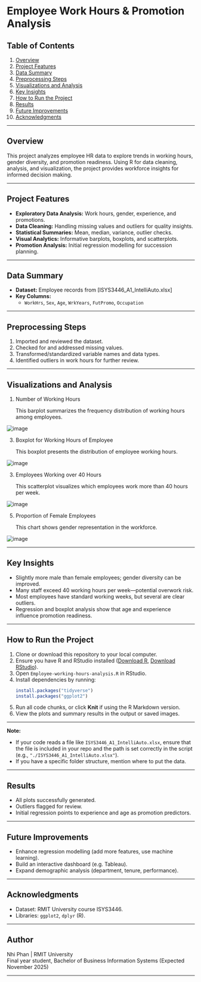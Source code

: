 # Employee Work Hours & Promotion Analysis

## Table of Contents
1. [Overview](#overview)
2. [Project Features](#project-features)
3. [Data Summary](#data-summary)
4. [Preprocessing Steps](#preprocessing-steps)
5. [Visualizations and Analysis](#visualizations-and-analysis)
6. [Key Insights](#key-insights)
7. [How to Run the Project](#how-to-run-the-project)
8. [Results](#results)
9. [Future Improvements](#future-improvements)
10. [Acknowledgments](#acknowledgments)

---

## Overview
This project analyzes employee HR data to explore trends in working hours, gender diversity, and promotion readiness. Using R for data cleaning, analysis, and visualization, the project provides workforce insights for informed decision making.

---

## Project Features
- **Exploratory Data Analysis:** Work hours, gender, experience, and promotions.
- **Data Cleaning:** Handling missing values and outliers for quality insights.
- **Statistical Summaries:** Mean, median, variance, outlier checks.
- **Visual Analytics:** Informative barplots, boxplots, and scatterplots.
- **Promotion Analysis:** Initial regression modelling for succession planning.

---

## Data Summary
- **Dataset:** Employee records from [ISYS3446_A1_IntelliAuto.xlsx]
- **Key Columns:**
    - `WorkHrs`, `Sex`, `Age`, `WrkYears`, `FutPromo`, `Occupation`

---

## Preprocessing Steps
1. Imported and reviewed the dataset.
2. Checked for and addressed missing values.
3. Transformed/standardized variable names and data types.
4. Identified outliers in work hours for further review.

---

## Visualizations and Analysis

1. Number of Working Hours
   
   This barplot summarizes the frequency distribution of working hours among employees.
   
![image](https://github.com/user-attachments/assets/d3d171eb-fc38-47a1-a8a4-f2d5e679d2ee)


3. Boxplot for Working Hours of Employee
   
   This boxplot presents the distribution of employee working hours.
   
![image](https://github.com/user-attachments/assets/99442fc0-4a8a-4398-9175-4b041de3624f)

 
3. Employees Working over 40 Hours
   
   This scatterplot visualizes which employees work more than 40 hours per week.
   
![image](https://github.com/user-attachments/assets/1f937705-92c8-44a2-ab80-522769f47161)


5. Proportion of Female Employees

   This chart shows gender representation in the workforce.
   
![image](https://github.com/user-attachments/assets/e4d174f6-9af2-403e-b257-1f0276248b53)

---

## Key Insights
- Slightly more male than female employees; gender diversity can be improved.
- Many staff exceed 40 working hours per week—potential overwork risk.
- Most employees have standard working weeks, but several are clear outliers.
- Regression and boxplot analysis show that age and experience influence promotion readiness.

---

## How to Run the Project

1. Clone or download this repository to your local computer.
2. Ensure you have R and RStudio installed ([Download R](https://cran.r-project.org/), [Download RStudio](https://posit.co/download/rstudio-desktop/)).
3. Open `Employee-working-hours-analysis.R` in RStudio.
4. Install dependencies by running:
    ```r
    install.packages("tidyverse")
    install.packages("ggplot2")
    ```
5. Run all code chunks, or click **Knit** if using the R Markdown version.
6. View the plots and summary results in the output or saved images.

---

**Note:**  
- If your code reads a file like `ISYS3446_A1_IntelliAuto.xlsx`, ensure that the file is included in your repo and the path is set correctly in the script (e.g., `"./ISYS3446_A1_IntelliAuto.xlsx"`).
- If you have a specific folder structure, mention where to put the data.

---

## Results
- All plots successfully generated.
- Outliers flagged for review.
- Initial regression points to experience and age as promotion predictors.

---

## Future Improvements
- Enhance regression modelling (add more features, use machine learning).
- Build an interactive dashboard (e.g. Tableau).
- Expand demographic analysis (department, tenure, performance).

---

## Acknowledgments
- Dataset: RMIT University course ISYS3446.
- Libraries: `ggplot2`, `dplyr` (R).
---

## Author

Nhi Phan | RMIT University  
Final year student, Bachelor of Business Information Systems (Expected November 2025)

---

